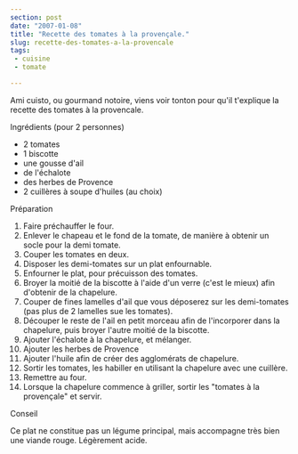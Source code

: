 ```yaml
---
section: post
date: "2007-01-08"
title: "Recette des tomates à la provençale."
slug: recette-des-tomates-a-la-provencale
tags:
 - cuisine
 - tomate

---
```


Ami cuisto, ou gourmand notoire, viens voir tonton pour qu'il t'explique la recette des tomates à la provencale.





Ingrédients (pour 2 personnes)

  * 2 tomates
  * 1 biscotte
  * une gousse d'ail
  * de l'échalote
  * des herbes de Provence
  * 2 cuillères à soupe d'huiles (au choix)

Préparation

  1. Faire préchauffer le four.
  2. Enlever le chapeau et le fond de la tomate, de manière à obtenir un socle pour la demi tomate.
  3. Couper les tomates en deux.
  4. Disposer les demi-tomates sur un plat enfournable.
  5. Enfourner le plat, pour précuisson des tomates.
  6. Broyer la moitié de la biscotte à l'aide d'un verre (c'est le mieux) afin d'obtenir de la chapelure.
  7. Couper de fines lamelles d'ail que vous déposerez sur les demi-tomates (pas plus de 2 lamelles sue les tomates).
  8. Découper le reste de l'ail en petit morceau afin de l'incorporer dans la chapelure, puis broyer l'autre moitié de la biscotte.
  9. Ajouter l'échalote à la chapelure, et mélanger.
  10. Ajouter les herbes de Provence
  11. Ajouter l'huile afin de créer des agglomérats de chapelure.
  12. Sortir les tomates, les habiller en utilisant la chapelure avec une cuillère.
  13. Remettre au four.
  14. Lorsque la chapelure commence à griller, sortir les "tomates à la provençale" et servir.

Conseil

Ce plat ne constitue pas un légume principal, mais accompagne très bien une viande rouge. Légèrement acide.
